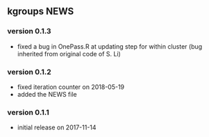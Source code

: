## kgroups NEWS

### version 0.1.3

* fixed a bug in OnePass.R at updating step for within cluster (bug inherited from original code of S. Li)

### version 0.1.2

* fixed iteration counter on 2018-05-19
* added the NEWS file

### version 0.1.1

* initial release on 2017-11-14

